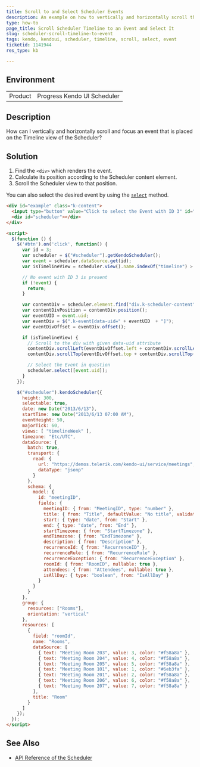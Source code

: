 ```yaml
---
title: Scroll to and Select Scheduler Events
description: An example on how to vertically and horizontally scroll the Kendo UI Scheduler timeline to an event and then select it.
type: how-to
page_title: Scroll Scheduler Timeline to an Event and Select It
slug: scheduler-scroll-timeline-to-event
tags: kendo, kendoui, scheduler, timeline, scroll, select, event
ticketid: 1141944
res_type: kb

---
```


## Environment

<table>
 <tr>
  <td>Product</td>
  <td>Progress Kendo UI Scheduler</td>
 </tr>
</table>


## Description

How can I vertically and horizontally scroll and focus an event that is placed on the Timeline view of the Scheduler?

## Solution

1. Find the `<div>` which renders the event.
1. Calculate its position according to the Scheduler content element.
1. Scroll the Scheduler view to that position.

You can also select the desired event by using the [`select`](https://docs.telerik.com/kendo-ui/api/javascript/ui/scheduler/methods/select) method.

````html
<div id="example" class="k-content">
  <input type="button" value="Click to select the Event with ID 3" id="btn" class="k-button"/>
  <div id="scheduler"></div>
</div>

<script>
  $(function () {
    $('#btn').on('click', function() {
      var id = 3;
      var scheduler = $("#scheduler").getKendoScheduler();
      var event = scheduler.dataSource.get(id);
	  var isTimelineView = scheduler.view().name.indexOf("timeline") > -1;

      // No event with ID 3 is present
      if (!event) {
        return;
      }

      var contentDiv = scheduler.element.find("div.k-scheduler-content");
      var contentDivPosition = contentDiv.position();
      var eventUID = event.uid;
      var eventDiv = $(".k-event[data-uid=" + eventUID  + "]");
      var eventDivOffset = eventDiv.offset();

      if (isTimelineView) {
        // Scroll to the div with given data-uid attribute            
        contentDiv.scrollLeft(eventDivOffset.left + contentDiv.scrollLeft() - contentDivPosition.left);
        contentDiv.scrollTop(eventDivOffset.top + contentDiv.scrollTop() - contentDivPosition.top);

        // Select the Event in question
        scheduler.select([event.uid]);
      }
    });

    $("#scheduler").kendoScheduler({
      height: 300,
      selectable: true,
      date: new Date("2013/6/13"),
      startTime: new Date("2013/6/13 07:00 AM"),
      eventHeight: 50,
      majorTick: 60,
      views: [ "timelineWeek" ],
      timezone: "Etc/UTC",
      dataSource: {
        batch: true,
        transport: {
          read: {
            url: "https://demos.telerik.com/kendo-ui/service/meetings",
            dataType: "jsonp"
          }
        },
        schema: {
          model: {
            id: "meetingID",
            fields: {
              meetingID: { from: "MeetingID", type: "number" },
              title: { from: "Title", defaultValue: "No title", validation: { required: true } },
              start: { type: "date", from: "Start" },
              end: { type: "date", from: "End" },
              startTimezone: { from: "StartTimezone" },
              endTimezone: { from: "EndTimezone" },
              description: { from: "Description" },
              recurrenceId: { from: "RecurrenceID" },
              recurrenceRule: { from: "RecurrenceRule" },
              recurrenceException: { from: "RecurrenceException" },
              roomId: { from: "RoomID", nullable: true },
              attendees: { from: "Attendees", nullable: true },
              isAllDay: { type: "boolean", from: "IsAllDay" }
            }
          }
        }
      },
      group: {
        resources: ["Rooms"],
        orientation: "vertical"
      },
      resources: [
        {
          field: "roomId",
          name: "Rooms",
          dataSource: [
            { text: "Meeting Room 203", value: 3, color: "#f58a8a" },
            { text: "Meeting Room 204", value: 4, color: "#f58a8a" },
            { text: "Meeting Room 205", value: 5, color: "#f58a8a" },
            { text: "Meeting Room 101", value: 1, color: "#6eb3fa" },
            { text: "Meeting Room 201", value: 2, color: "#f58a8a" },
            { text: "Meeting Room 206", value: 6, color: "#f58a8a" },
            { text: "Meeting Room 207", value: 7, color: "#f58a8a" }
          ],
          title: "Room"
        }
      ]
    });
  });
</script>
````

## See Also

* [API Reference of the Scheduler](http://docs.telerik.com/kendo-ui/api/javascript/ui/scheduler)
